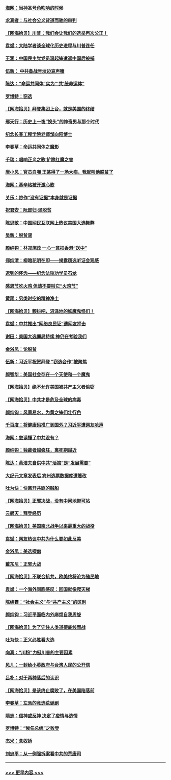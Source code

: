 #### [海网：当神圣号角吹响的时候](../pages/nsc993/n12595891.md?t=12050502) 
#### [求真者：与社会公义背道而驰的审判](../pages/nsc993/n12595868.md?t=12050502) 
#### [【网海拾贝】川普：我们会让我们的选举再次公正！](../pages/nsc993/n12594930.md?t=12050502) 
#### [袁斌：大陆学者谈全球化历史进程与川普连任](../pages/nsc993/n12594690.md?t=12050502) 
#### [王涵：中国民主党党员温起锋遣返中国后被捕](../pages/nsc993/n12594540.md?t=12050502) 
#### [伍新： 中共备战号坟边哀声嚎](../pages/nsc993/n12593086.md?t=12050502) 
#### [陈达：“命运共同体”实为“‘共’统命运体”](../pages/nsc993/n12590865.md?t=12050502) 
#### [罗博特：窃选](../pages/nsc993/n12590619.md?t=12050502) 
#### [【网海拾贝】拜登集团上台，就是美国的终结](../pages/nsc993/n12589725.md?t=12050502) 
#### [邢天行：历史上一夜“换头”的神奇男与那个时代](../pages/nsc993/n12589424.md?t=12050502) 
#### [纪念长春工程学院老师邹向阳博士](../pages/nsc993/n12585390.md?t=12050502) 
#### [李春草：命运共同体之魔影](../pages/nsc993/n12585026.md?t=12050502) 
#### [千瑞：唱响正义之歌 铲除红魔之害](../pages/nsc993/n12585002.md?t=12050502) 
#### [唐小风：官员自嘲 王某得了一场大病，我就叫他脱贫了](../pages/nsc993/n12584981.md?t=12050502) 
#### [海网：基辛格被开激心歌](../pages/nsc993/n12584946.md?t=12050502) 
#### [关乐：炒作“没有证据”本身就是证据](../pages/nsc993/n12583146.md?t=12050502) 
#### [祝君安：阮郎归‧颂脱贫](../pages/nsc993/n12583119.md?t=12050502) 
#### [陈思敏：中国网民互联网上热议美国大选舞弊](../pages/nsc993/n12582845.md?t=12050502) 
#### [吴新：脱贫谣](../pages/nsc993/n12580839.md?t=12050502) 
#### [颜纯钩：林郑施政 一心一意把香港“送中”](../pages/nsc993/n12580805.md?t=12050502) 
#### [郑纯清：柳暗花明在即——揭露窃选听证会观感](../pages/nsc993/n12580795.md?t=12050502) 
#### [迟到的怀念——纪念法轮功学员石龙](../pages/nsc993/n12580245.md?t=12050502) 
#### [感恩节吃火鸡  但请不要叫它“火鸡节”](../pages/nsc993/n12580252.md?t=12050502) 
#### [黄翔：另类时空的精神净土](../pages/nsc993/n12578638.md?t=12050502) 
#### [【网海拾贝】颤抖吧，沼泽地的妖魔鬼怪们！](../pages/nsc993/n12578552.md?t=12050502) 
#### [袁斌：中共推出“网络良民证”遭网友抨击](../pages/nsc993/n12578511.md?t=12050502) 
#### [谢田：美国大选僵局持续 神仍在考验我们](../pages/nsc993/n12577432.md?t=12050502) 
#### [金浴凤：论脱贫](../pages/nsc993/n12576386.md?t=12050502) 
#### [伍新：习近平祝贺拜登 “窃选合作”被聚焦](../pages/nsc993/n12576358.md?t=12050502) 
#### [颜智华：美国社会存在一个天使和一个魔鬼](../pages/nsc993/n12574299.md?t=12050502) 
#### [【网海拾贝】绝不允许美国被共产主义者偷窃](../pages/nsc993/n12573396.md?t=12050502) 
#### [【网海拾贝】中共才是危及全球的病毒](../pages/nsc993/n12571204.md?t=12050502) 
#### [颜纯钩：风萧易水，为黄之锋们壮行色](../pages/nsc993/n12571487.md?t=12050502) 
#### [千百度：将健康码推广到国外？习近平遭网友呛声](../pages/nsc993/n12570808.md?t=12050502) 
#### [海网：您读懂了中共没有？](../pages/nsc993/n12570487.md?t=12050502) 
#### [颜纯钩：独裁者越疯狂，离死期越近](../pages/nsc993/n12569055.md?t=12050502) 
#### [陈达：黄洁夫自供中共“活摘”是“发展需要”](../pages/nsc993/n12568541.md?t=12050502) 
#### [大纪元文章发表后 宾州选票数据库遭篡改](../pages/nsc993/n12568105.md?t=12050502) 
#### [吐为快：快离开共匪的贼船](../pages/nsc993/n12568462.md?t=12050502) 
#### [【网海拾贝】正邪决战，没有中间地带可站](../pages/nsc993/n12568439.md?t=12050502) 
#### [云鹤天：拜登经历](../pages/nsc993/n12567294.md?t=12050502) 
#### [【网海拾贝】美国南北战争以来最重大的战役](../pages/nsc993/n12567247.md?t=12050502) 
#### [袁斌：网友热议中共为什么要如此反美](../pages/nsc993/n12567162.md?t=12050502) 
#### [金浴凤：美选探幽](../pages/nsc993/n12567147.md?t=12050502) 
#### [戴东尼：正邪大战](../pages/nsc993/n12567033.md?t=12050502) 
#### [【网海拾贝】不联合抗共，欧美终将沦为殖民地](../pages/nsc993/n12565068.md?t=12050502) 
#### [袁斌：一个海外同胞感叹：回国就像爬天梯](../pages/nsc993/n12564986.md?t=12050502) 
#### [陈纬霆：“社会主义”与“共产主义”的区别](../pages/nsc993/n12562417.md?t=12050502) 
#### [颜纯钩：习近平面临内外麻烦自我周旋](../pages/nsc993/n12563356.md?t=12050502) 
#### [【网海拾贝】为了守住人类道德底线而战](../pages/nsc993/n12562542.md?t=12050502) 
#### [吐为快：正义必胜看大选](../pages/nsc993/n12561967.md?t=12050502) 
#### [向真：“川粉”力挺川普的主要因素](../pages/nsc993/n12560774.md?t=12050502) 
#### [风儿：一封给小英政府与台湾人民的公开信](../pages/nsc993/n12560581.md?t=12050502) 
#### [吕朴：对于两种落后的认识](../pages/nsc993/n12560492.md?t=12050502) 
#### [【网海拾贝】是该终止腐败了，在美国陷落前](../pages/nsc993/n12559936.md?t=12050502) 
#### [李春草：左派的竞选荒诞剧](../pages/nsc993/n12558380.md?t=12050502) 
#### [隋志：信神或反神 决定了疫情与选情](../pages/nsc993/n12558255.md?t=12050502) 
#### [罗博特：“候任总统”之败登](../pages/nsc993/n12558189.md?t=12050502) 
#### [杰米：念奴娇](../pages/nsc993/n12558174.md?t=12050502) 
#### [刘忠平：从一例强拆案看中共的荒唐司](../pages/nsc993/n12558036.md?t=12050502) 

----
#### [ >>> 更早内容 <<< ](../indexes/nsc993-earlier.md)
